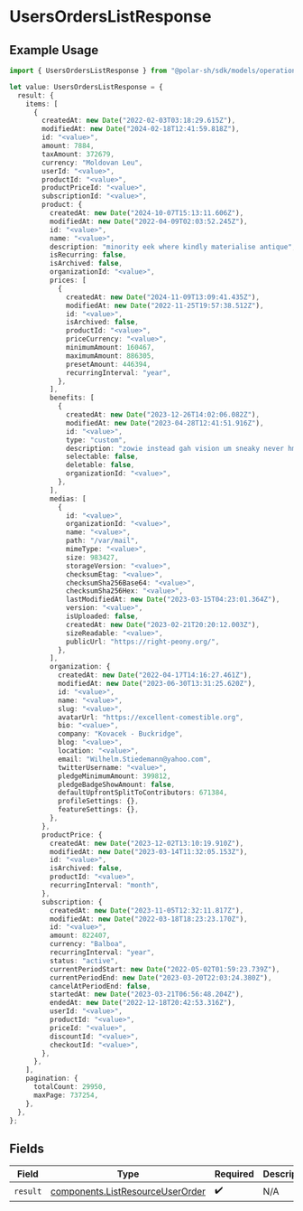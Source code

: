 # UsersOrdersListResponse

## Example Usage

```typescript
import { UsersOrdersListResponse } from "@polar-sh/sdk/models/operations";

let value: UsersOrdersListResponse = {
  result: {
    items: [
      {
        createdAt: new Date("2022-02-03T03:18:29.615Z"),
        modifiedAt: new Date("2024-02-18T12:41:59.818Z"),
        id: "<value>",
        amount: 7884,
        taxAmount: 372679,
        currency: "Moldovan Leu",
        userId: "<value>",
        productId: "<value>",
        productPriceId: "<value>",
        subscriptionId: "<value>",
        product: {
          createdAt: new Date("2024-10-07T15:13:11.606Z"),
          modifiedAt: new Date("2022-04-09T02:03:52.245Z"),
          id: "<value>",
          name: "<value>",
          description: "minority eek where kindly materialise antique",
          isRecurring: false,
          isArchived: false,
          organizationId: "<value>",
          prices: [
            {
              createdAt: new Date("2024-11-09T13:09:41.435Z"),
              modifiedAt: new Date("2022-11-25T19:57:38.512Z"),
              id: "<value>",
              isArchived: false,
              productId: "<value>",
              priceCurrency: "<value>",
              minimumAmount: 160467,
              maximumAmount: 886305,
              presetAmount: 446394,
              recurringInterval: "year",
            },
          ],
          benefits: [
            {
              createdAt: new Date("2023-12-26T14:02:06.082Z"),
              modifiedAt: new Date("2023-04-28T12:41:51.916Z"),
              id: "<value>",
              type: "custom",
              description: "zowie instead gah vision um sneaky never hmph",
              selectable: false,
              deletable: false,
              organizationId: "<value>",
            },
          ],
          medias: [
            {
              id: "<value>",
              organizationId: "<value>",
              name: "<value>",
              path: "/var/mail",
              mimeType: "<value>",
              size: 983427,
              storageVersion: "<value>",
              checksumEtag: "<value>",
              checksumSha256Base64: "<value>",
              checksumSha256Hex: "<value>",
              lastModifiedAt: new Date("2023-03-15T04:23:01.364Z"),
              version: "<value>",
              isUploaded: false,
              createdAt: new Date("2023-02-21T20:20:12.003Z"),
              sizeReadable: "<value>",
              publicUrl: "https://right-peony.org/",
            },
          ],
          organization: {
            createdAt: new Date("2022-04-17T14:16:27.461Z"),
            modifiedAt: new Date("2023-06-30T13:31:25.620Z"),
            id: "<value>",
            name: "<value>",
            slug: "<value>",
            avatarUrl: "https://excellent-comestible.org",
            bio: "<value>",
            company: "Kovacek - Buckridge",
            blog: "<value>",
            location: "<value>",
            email: "Wilhelm.Stiedemann@yahoo.com",
            twitterUsername: "<value>",
            pledgeMinimumAmount: 399812,
            pledgeBadgeShowAmount: false,
            defaultUpfrontSplitToContributors: 671384,
            profileSettings: {},
            featureSettings: {},
          },
        },
        productPrice: {
          createdAt: new Date("2023-12-02T13:10:19.910Z"),
          modifiedAt: new Date("2023-03-14T11:32:05.153Z"),
          id: "<value>",
          isArchived: false,
          productId: "<value>",
          recurringInterval: "month",
        },
        subscription: {
          createdAt: new Date("2023-11-05T12:32:11.817Z"),
          modifiedAt: new Date("2022-03-18T18:23:23.170Z"),
          id: "<value>",
          amount: 822407,
          currency: "Balboa",
          recurringInterval: "year",
          status: "active",
          currentPeriodStart: new Date("2022-05-02T01:59:23.739Z"),
          currentPeriodEnd: new Date("2023-03-20T22:03:24.380Z"),
          cancelAtPeriodEnd: false,
          startedAt: new Date("2023-03-21T06:56:48.204Z"),
          endedAt: new Date("2022-12-18T20:42:53.316Z"),
          userId: "<value>",
          productId: "<value>",
          priceId: "<value>",
          discountId: "<value>",
          checkoutId: "<value>",
        },
      },
    ],
    pagination: {
      totalCount: 29950,
      maxPage: 737254,
    },
  },
};
```

## Fields

| Field                                                                                | Type                                                                                 | Required                                                                             | Description                                                                          |
| ------------------------------------------------------------------------------------ | ------------------------------------------------------------------------------------ | ------------------------------------------------------------------------------------ | ------------------------------------------------------------------------------------ |
| `result`                                                                             | [components.ListResourceUserOrder](../../models/components/listresourceuserorder.md) | :heavy_check_mark:                                                                   | N/A                                                                                  |